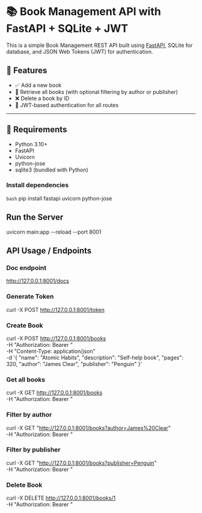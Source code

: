 # 📚 Book Management API with FastAPI + SQLite + JWT

This is a simple Book Management REST API built using [FastAPI](https://fastapi.tiangolo.com/), SQLite for database, and JSON Web Tokens (JWT) for authentication.

## 🚀 Features

- ✅ Add a new book
- 📖 Retrieve all books (with optional filtering by author or publisher)
- ❌ Delete a book by ID
- 🔐 JWT-based authentication for all routes

---

## 🧾 Requirements

- Python 3.10+
- FastAPI
- Uvicorn
- python-jose
- sqlite3 (bundled with Python)

### Install dependencies

```bash```
pip install fastapi uvicorn python-jose

## Run the Server
uvicorn main:app --reload --port 8001

## API Usage / Endpoints

### Doc endpoint
http://127.0.0.1:8001/docs

### Generate Token 
 curl -X POST http://127.0.0.1:8001/token

###  Create Book
curl -X POST http://127.0.0.1:8001/books \
  -H "Authorization: Bearer <your-token>" \
  -H "Content-Type: application/json" \
  -d '{
        "name": "Atomic Habits",
        "description": "Self-help book",
        "pages": 320,
        "author": "James Clear",
        "publisher": "Penguin"
      }'


### Get all books
curl -X GET http://127.0.0.1:8001/books \
  -H "Authorization: Bearer <your-token>"

### Filter by author
curl -X GET "http://127.0.0.1:8001/books?author=James%20Clear" \
  -H "Authorization: Bearer <your-token>"

### Filter by publisher
curl -X GET "http://127.0.0.1:8001/books?publisher=Penguin" \
  -H "Authorization: Bearer <your-token>"

### Delete Book
curl -X DELETE http://127.0.0.1:8001/books/1 \
  -H "Authorization: Bearer <your-token>"


